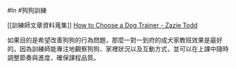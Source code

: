 #ln #狗狗訓練 

[[訓練師文章資料蒐集]]
[How to Choose a Dog Trainer - Zazie Todd](https://www.companionanimalpsychology.com/2016/12/how-to-choose-dog-trainer.html)

如果目的是希望改善狗狗的行為問題，那麼一對一到府的成犬家教班效果是最好的。因為訓練師能專注地觀察狗狗、家裡狀況以及互動方式，並可以在上課中隨時調整節奏與進度，確保課程品質。